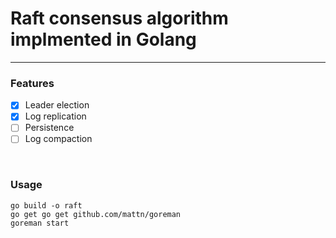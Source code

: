 # Raft consensus algorithm implmented in Golang

---

### Features
- [x] Leader election
- [x] Log replication
- [ ] Persistence
- [ ] Log compaction

</br>

### Usage
```
go build -o raft
go get go get github.com/mattn/goreman
goreman start
```
